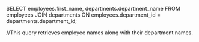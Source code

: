 SELECT employees.first_name, departments.department_name
FROM employees
JOIN departments
ON employees.department_id = departments.department_id;



//This query retrieves employee names along with their department names.
